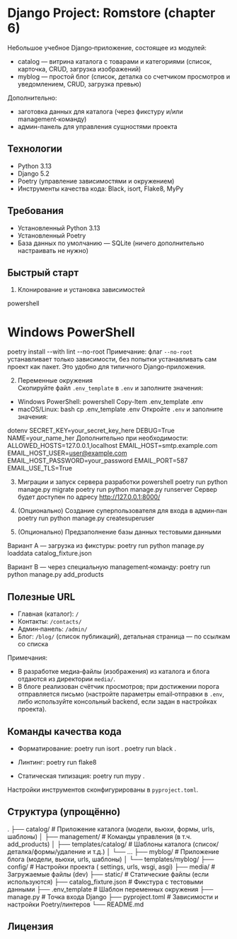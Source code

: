 # Django Project: Romstore (chapter 6)

Небольшое учебное Django‑приложение, состоящее из модулей:

- catalog — витрина каталога с товарами и категориями (список, карточка, CRUD, загрузка изображений)
- myblog — простой блог (список, деталка со счетчиком просмотров и уведомлением, CRUD, загрузка превью)

Дополнительно:

- заготовка данных для каталога (через фикстуру и/или management‑команду)
- админ-панель для управления сущностями проекта

## Технологии

- Python 3.13
- Django 5.2
- Poetry (управление зависимостями и окружением)
- Инструменты качества кода: Black, isort, Flake8, MyPy

## Требования

- Установленный Python 3.13
- Установленный Poetry
- База данных по умолчанию — SQLite (ничего дополнительно настраивать не нужно)

## Быстрый старт

1) Клонирование и установка зависимостей

powershell

# Windows PowerShell

poetry install --with lint --no-root
Примечание: флаг `--no-root` устанавливает только зависимости, без попытки устанавливать сам проект как пакет. Это
удобно для типичного Django‑приложения.

2) Переменные окружения  
   Скопируйте файл `.env_template` в `.env` и заполните значения:

- Windows PowerShell:
  powershell Copy-Item .env_template .env
- macOS/Linux:
  bash cp .env_template .env
  Откройте `.env` и заполните значения:

dotenv SECRET_KEY=your_secret_key_here DEBUG=True NAME=your_name_her
Дополнительно при необходимости:
ALLOWED_HOSTS=127.0.0.1,localhost
EMAIL_HOST=smtp.example.com
EMAIL_HOST_USER=user@example.com
EMAIL_HOST_PASSWORD=your_password
EMAIL_PORT=587
EMAIL_USE_TLS=True

3) Миграции и запуск сервера разработки
   powershell poetry run python manage.py migrate poetry run python manage.py runserver
   Сервер будет доступен по адресу http://127.0.0.1:8000/

4) (Опционально) Создание суперпользователя для входа в админ‑пан
   poetry run python manage.py createsuperuser

5) (Опционально) Предзаполнение базы данных тестовыми данными

Вариант A — загрузка из фикстуры:
poetry run python manage.py loaddata catalog_fixture.json

Вариант B — через специальную management‑команду:
poetry run python manage.py add_products

## Полезные URL

- Главная (каталог): `/`
- Контакты: `/contacts/`
- Админ‑панель: `/admin/`
- Блог: `/blog/` (список публикаций), детальная страница — по ссылкам со списка

Примечания:

- В разработке медиа‑файлы (изображения) из каталога и блога отдаются из директории `media/`.
- В блоге реализован счётчик просмотров; при достижении порога отправляется письмо (настройте параметры email‑отправки в
  `.env`, либо используйте консольный backend, если задан в настройках проекта).

## Команды качества кода

- Форматирование:
  poetry run isort . poetry run black .

- Линтинг:
  poetry run flake8

- Статическая типизация:
  poetry run mypy .

Настройки инструментов сконфигурированы в `pyproject.toml`.

## Структура (упрощённо)

. ├── catalog/ # Приложение каталога (модели, вьюхи, формы, urls, шаблоны) │ ├── management/ # Команды управления (в
т.ч. add_products) │ ├── templates/catalog/ # Шаблоны каталога (список/деталка/формы/удаление и т.д.) │ └── ... ├──
myblog/ # Приложение блога (модели, вьюхи, urls, шаблоны) │ └── templates/myblog/ ├── config/ # Настройки проекта (
settings, urls, wsgi, asgi) ├── media/ # Загружаемые файлы (dev) ├── static/ # Статические файлы (если используются) ├──
catalog_fixture.json # Фикстура с тестовыми данными ├── .env_template # Шаблон переменных окружения ├── manage.py #
Точка входа Django ├── pyproject.toml # Зависимости и настройки Poetry/линтеров └── README.md

## Лицензия

